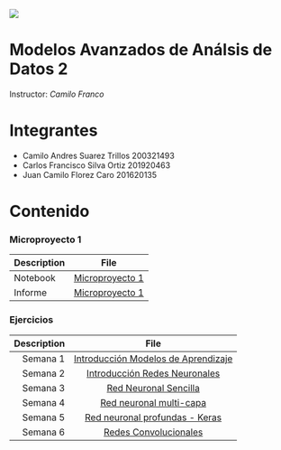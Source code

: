 ![](https://investigaciones.uniandes.edu.co/wp-content/themes/vicerrectoria001/images/logo2.png)
# Modelos Avanzados de Análsis de Datos 2

Instructor: *Camilo Franco*
 
# Integrantes

* Camilo Andres Suarez Trillos 200321493
* Carlos Francisco Silva Ortiz 201920463
* Juan Camilo Florez Caro 201620135

 

# Contenido
### Microproyecto 1 


|Description|File|
|----|--------|
|Notebook|[Microproyecto 1](https://github.com/NecesitoUnNick/Modelos-2/blob/master/01/MicroProyecto1_StartUp.ipynb)|
|Informe|[Microproyecto 1](https://github.com/NecesitoUnNick/Modelos-2/blob/master/01/Entrega%20Proyecto.pdf)|

 

### Ejercicios
 

|Description  | File|
|-----------: |:------------:|
|Semana 1|[Introducción Modelos de Aprendizaje](https://github.com/NecesitoUnNick/Modelos-2/blob/master/01/Semana1.ipynb)|
|Semana 2|[Introducción Redes Neuronales](https://github.com/NecesitoUnNick/Modelos-2/blob/master/02/semana2.ipynb)|
|Semana 3|[Red Neuronal Sencilla](https://nbviewer.jupyter.org/github/NecesitoUnNick/Modelos-2/blob/master/03/Semana3_RedNeuronalSencilla_Actividad.ipynb)|
|Semana 4|[Red neuronal multi-capa](https://nbviewer.jupyter.org/github/NecesitoUnNick/Modelos-2/blob/master/04/Semana4_RedNeuronalProfunda_Actividad.ipynb)|
|Semana 5|[Red neuronal profundas - Keras](https://nbviewer.jupyter.org/github/NecesitoUnNick/Modelos-2/blob/master/05/Semana5_RedesProfundas_Keras_Actividad.ipynb)|
|Semana 6|[Redes Convolucionales](https://nbviewer.jupyter.org/github/NecesitoUnNick/Modelos-2/blob/master/06/Semana6_RedesConvolucionales_Actividad.ipynb)|

